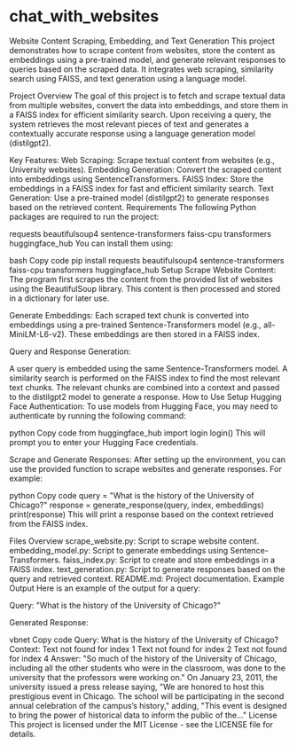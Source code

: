 # chat_with_websites
Website Content Scraping, Embedding, and Text Generation
This project demonstrates how to scrape content from websites, store the content as embeddings using a pre-trained model, and generate relevant responses to queries based on the scraped data. It integrates web scraping, similarity search using FAISS, and text generation using a language model.

Project Overview
The goal of this project is to fetch and scrape textual data from multiple websites, convert the data into embeddings, and store them in a FAISS index for efficient similarity search. Upon receiving a query, the system retrieves the most relevant pieces of text and generates a contextually accurate response using a language generation model (distilgpt2).

Key Features:
Web Scraping: Scrape textual content from websites (e.g., University websites).
Embedding Generation: Convert the scraped content into embeddings using SentenceTransformers.
FAISS Index: Store the embeddings in a FAISS index for fast and efficient similarity search.
Text Generation: Use a pre-trained model (distilgpt2) to generate responses based on the retrieved content.
Requirements
The following Python packages are required to run the project:

requests
beautifulsoup4
sentence-transformers
faiss-cpu
transformers
huggingface_hub
You can install them using:

bash
Copy code
pip install requests beautifulsoup4 sentence-transformers faiss-cpu transformers huggingface_hub
Setup
Scrape Website Content: The program first scrapes the content from the provided list of websites using the BeautifulSoup library. This content is then processed and stored in a dictionary for later use.

Generate Embeddings: Each scraped text chunk is converted into embeddings using a pre-trained Sentence-Transformers model (e.g., all-MiniLM-L6-v2). These embeddings are then stored in a FAISS index.

Query and Response Generation:

A user query is embedded using the same Sentence-Transformers model.
A similarity search is performed on the FAISS index to find the most relevant text chunks.
The relevant chunks are combined into a context and passed to the distilgpt2 model to generate a response.
How to Use
Setup Hugging Face Authentication: To use models from Hugging Face, you may need to authenticate by running the following command:

python
Copy code
from huggingface_hub import login
login()
This will prompt you to enter your Hugging Face credentials.

Scrape and Generate Responses: After setting up the environment, you can use the provided function to scrape websites and generate responses. For example:

python
Copy code
query = "What is the history of the University of Chicago?"
response = generate_response(query, index, embeddings)
print(response)
This will print a response based on the context retrieved from the FAISS index.

Files Overview
scrape_website.py: Script to scrape website content.
embedding_model.py: Script to generate embeddings using Sentence-Transformers.
faiss_index.py: Script to create and store embeddings in a FAISS index.
text_generation.py: Script to generate responses based on the query and retrieved context.
README.md: Project documentation.
Example Output
Here is an example of the output for a query:

Query: "What is the history of the University of Chicago?"

Generated Response:

vbnet
Copy code
Query: What is the history of the University of Chicago?
Context:
Text not found for index 1
Text not found for index 2
Text not found for index 4
Answer: "So much of the history of the University of Chicago, including all the other students who were in the classroom, was done to the university that the professors were working on."
On January 23, 2011, the university issued a press release saying, "We are honored to host this prestigious event in Chicago. The school will be participating in the second annual celebration of the campus’s history," adding, "This event is designed to bring the power of historical data to inform the public of the..."
License
This project is licensed under the MIT License - see the LICENSE file for details.
